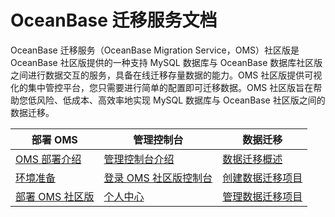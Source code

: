 # OceanBase 迁移服务文档

OceanBase 迁移服务（OceanBase Migration Service，OMS）社区版是 OceanBase 社区版提供的一种支持 MySQL 数据库与 OceanBase 数据库社区版之间进行数据交互的服务，具备在线迁移存量数据的能力。OMS 社区版提供可视化的集中管控平台，您只需要进行简单的配置即可迁移数据。OMS 社区版旨在帮助您低风险、低成本、高效率地实现 MySQL 数据库与 OceanBase 社区版之间的数据迁移。

|             部署 OMS     |                      管理控制台   | 数据迁移   |
|----------------------------|-------------------------------------|-------------------------------------|
| [OMS 部署介绍](200.deployment-guide/100.deployment-introduction.md)                         | [管理控制台介绍](300.console/200.console-overview.md)                                                |[数据迁移概述](500.data-migration/100.data-migration-overview.md) |
| [环境准备](200.deployment-guide/200.prepare-the-environment.md)                            | [登录 OMS 社区版控制台](300.console/100.log-on-to-the-community-edition-of-oms-console.md)                                |[创建数据迁移项目](500.data-migration/300.create-a-data-migration-project/100.create-a-project-to-migrate-data-from-mysql-database-to-oceanbase-database.md)  |
| [部署 OMS 社区版](200.deployment-guide/400.deploy-the-community-edition-of-oms.md)                | [个人中心](300.console/300.user-center/100.configure-personal-information.md)                                    |[管理数据迁移项目](500.data-migration/400.manage-data-migration-projects/100.view-details-about-a-data-migration-project.md)  |
